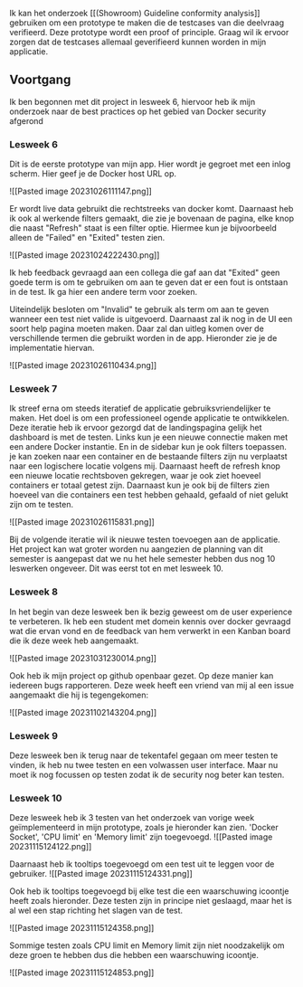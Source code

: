 Ik kan het onderzoek [[(Showroom) Guideline conformity analysis]] gebruiken om een prototype te maken die de testcases van die deelvraag verifieerd. Deze prototype wordt een proof of principle. Graag wil ik ervoor zorgen dat de testcases allemaal geverifieerd kunnen worden in mijn applicatie.

## Voortgang
Ik ben begonnen met dit project in lesweek 6, hiervoor heb ik mijn onderzoek naar de best practices op het gebied van Docker security afgerond
### Lesweek 6
Dit is de eerste prototype van mijn app. Hier wordt je gegroet met een inlog scherm. Hier geef je de Docker host URL op. 

![[Pasted image 20231026111147.png]]

Er wordt live data gebruikt die rechtstreeks van docker komt. Daarnaast heb ik ook al werkende filters gemaakt, die zie je bovenaan de pagina, elke knop die naast "Refresh" staat is een filter optie. Hiermee kun je bijvoorbeeld alleen de "Failed" en "Exited" testen zien.

![[Pasted image 20231024222430.png]]

Ik heb feedback gevraagd aan een collega die gaf aan dat "Exited" geen goede term is om te gebruiken om aan te geven dat er een fout is ontstaan in de test. Ik ga hier een andere term voor zoeken.

Uiteindelijk besloten om "Invalid" te gebruik als term om aan te geven wanneer een test niet valide is uitgevoerd. Daarnaast zal ik nog in de UI een soort help pagina moeten maken. Daar zal dan uitleg komen over de verschillende termen die gebruikt worden in de app. Hieronder zie je de implementatie hiervan.

![[Pasted image 20231026110434.png]]

### Lesweek 7
Ik streef erna om steeds iteratief de applicatie gebruiksvriendelijker te maken. Het doel is om een professioneel ogende applicatie te ontwikkelen. Deze iteratie heb ik ervoor gezorgd dat de landingspagina gelijk het dashboard is met de testen. Links kun je een nieuwe connectie maken met een andere Docker instantie. En in de sidebar kun je ook filters toepassen. je kan zoeken naar een container en de bestaande filters zijn nu verplaatst naar een logischere locatie volgens mij. Daarnaast heeft de refresh knop een nieuwe locatie rechtsboven gekregen, waar je ook ziet hoeveel containers er totaal getest zijn. Daarnaast kun je ook bij de filters zien hoeveel van die containers een test hebben gehaald, gefaald of niet gelukt zijn om te testen. 

![[Pasted image 20231026115831.png]]

Bij de volgende iteratie wil ik nieuwe testen toevoegen aan de applicatie. Het project kan wat groter worden nu aangezien de planning van dit semester is aangepast dat we nu het hele semester hebben dus nog 10 leswerken ongeveer. Dit was eerst tot en met lesweek 10.
### Lesweek 8
In het begin van deze lesweek ben ik bezig geweest om de user experience te verbeteren. Ik heb een student met domein kennis over docker gevraagd wat die ervan vond en de feedback van hem verwerkt in een Kanban board die ik deze week heb aangemaakt. 

![[Pasted image 20231031230014.png]]

Ook heb ik mijn project op github openbaar gezet. Op deze manier kan iedereen bugs rapporteren. Deze week heeft een vriend van mij al een issue aangemaakt die hij is tegengekomen:

![[Pasted image 20231102143204.png]]
### Lesweek 9
Deze lesweek ben ik terug naar de tekentafel gegaan om meer testen te vinden, ik heb nu twee testen en een volwassen user interface. Maar nu moet ik nog focussen op testen zodat ik de security nog beter kan testen.

### Lesweek 10
Deze lesweek heb ik 3 testen van het onderzoek van vorige week geïmplementeerd in mijn prototype, zoals je hieronder kan zien. 'Docker Socket', 'CPU limit' en 'Memory limit' zijn toegevoegd.
![[Pasted image 20231115124122.png]]

Daarnaast heb ik tooltips toegevoegd om een test uit te leggen voor de gebruiker.
![[Pasted image 20231115124331.png]]

Ook heb ik tooltips toegevoegd bij elke test die een waarschuwing icoontje heeft zoals hieronder. Deze testen zijn in principe niet geslaagd, maar het is al wel een stap richting het slagen van de test. 

![[Pasted image 20231115124358.png]]

Sommige testen zoals CPU limit en Memory limit zijn niet noodzakelijk om deze groen te hebben dus die hebben een waarschuwing icoontje. 

![[Pasted image 20231115124853.png]]

